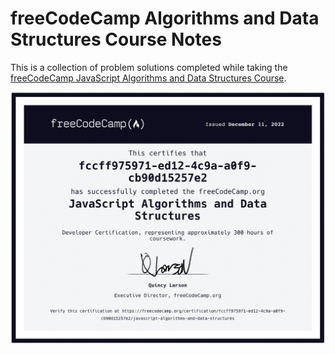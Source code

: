 # freeCodeCamp Algorithms and Data Structures Course Notes

This is a collection of problem solutions completed while taking the [freeCodeCamp JavaScript Algorithms and Data Structures Course](https://www.freecodecamp.org/learn/javascript-algorithms-and-data-structures/).

![certificate](./images/certificate.png)
